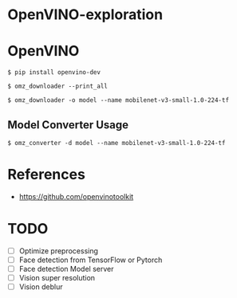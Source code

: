 # OpenVINO-exploration

# OpenVINO

```
$ pip install openvino-dev
```

```
$ omz_downloader --print_all
```

```
$ omz_downloader -o model --name mobilenet-v3-small-1.0-224-tf
```

## Model Converter Usage

```
$ omz_converter -d model --name mobilenet-v3-small-1.0-224-tf
```

# References
* https://github.com/openvinotoolkit

# TODO
- [ ] Optimize preprocessing
- [ ] Face detection from TensorFlow or Pytorch
- [ ] Face detection Model server
- [ ] Vision super resolution
- [ ] Vision deblur